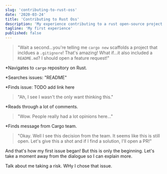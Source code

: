 ```yaml
---
slug: 'contributing-to-rust-oss'
date: '2020-03-24'
title: 'Contributing to Rust Oss'
description: 'My experience contributing to a rust open-source project.'
tagline: 'My first experience'
published: false
---
```


> "Wait a second...you're telling me `cargo new` scaffolds a project that incldues a `.gitignore`! That's amazing! What if...it also included a `README.md`? I should open a feature request!"

\*Navigates to `cargo` repository on Rust.

\*Searches issues: "README"

\*Finds issue: TODO add link here

> "Ah, I see I wasn't the only want thinking this."

\*Reads through a lot of comments.

> "Wow. People really had a lot opinions here..."

\*Finds message from Cargo team.

> "Okay. Well I see this decision from the team. It seems like this is still open. Let's give this a shot and if I find a solution, I'll open a PR!"

And that's how my first issue began! But this is only the beginning. Let's take a moment away from the dialogue so I can explain more.

Talk about me taking a risk. WHy I chose that issue.
